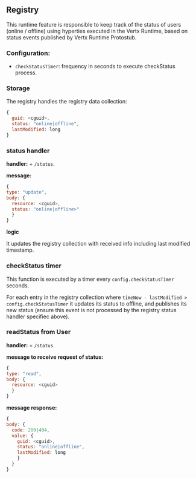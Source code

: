 ## Registry

This runtime feature is responsible to keep track of the status of users (online / offline) using hyperties executed in the Vertx Runtime, based on status events published by Vertx Runtime Protostub.

### Configuration:

* `checkStatusTimer`: frequency in seconds to execute checkStatus process.

### Storage

The registry handles the registry data collection:

```javascript
{
  guid: <cguid>,
  status: "online|offline", 
  lastModified: long
}
```


### status handler


**handler:** <runtime-address> + `/status`.

**message:**

```javascript
{
type: "update",
body: {
  resource: <cguid>,
  status: "online|offline>"
  }
}
```

**logic**

It updates the registry collection with received info including last modified timestamp.

### checkStatus timer

This function is executed by a timer every `config.checkStatusTimer` seconds.

For each entry in the registry collection where `timeNow - lastModified > config.checkStatusTimer` it updates its status to offline, and publishes its new status (ensure this event is not processed by the registry status handler specifiec above).

### readStatus from User

**handler:** <runtime-address> + `/status`.

**message to receive request of status:**

```javascript
{
type: "read",
body: {
  resource: <cguid>
  }
}
```

**message response:**

```javascript
{
body: {
  code: 200|404,
  value: {
    guid: <cguid>,
    status: "online|offline", 
    lastModified: long
    }
  }
}
```

